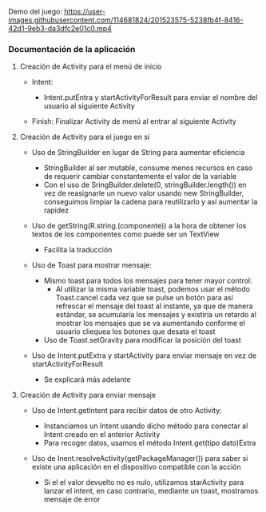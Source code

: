 Demo del juego:
https://user-images.githubusercontent.com/114681824/201523575-5238fb4f-8416-42d1-9eb3-da3dfc2e01c0.mp4

### Documentación de la aplicación

1. Creación de Activity para el menú de inicio

	- Intent:
		- Intent.putEntra y startActivityForResult para enviar el nombre del usuario al 		  siguiente Activity

	- Finish: Finalizar Activity de menú al entrar al siguiente Activity

2. Creación de Activity para el juego en sí
	- Uso de StringBuilder en lugar de String para aumentar eficiencia
		- StringBuilder al ser mutable, consume menos recursos en caso de requerir cambiar constantemente el valor de la variable
		- Con el uso de SringBuilder.delete(0, stringBuilder.length()) en vez de reasignarle un nuevo valor usando new StringBuilder,  conseguimos limpiar  la cadena para reutilizarlo y así aumentar la rapidez

	- Uso de getString(R.string.(componente)) a la hora de obtener los textos de los componentes como puede ser un TextView
		- Facilita la traducción

	- Uso de Toast para mostrar mensaje:
		- Mismo toast para todos los mensajes para tener mayor control:
			- Al utilizar la misma variable toast, podemos usar el método Toast.cancel cada vez que se pulse un botón para así refrescar el mensaje del toast al instante, ya que de manera estándar, se acumularía los mensajes y existiría un retardo al mostrar los mensajes que se va aumentando conforme el usuario cliequea los botones que desata el toast
		 - Uso de Toast.setGravity para modificar la posición del toast

	- Uso de Intent.putExtra y  startActivity para enviar mensaje en vez de  startActivityForResult
		- Se explicará más adelante

3. Creación de Activity para enviar mensaje

	- Uso de Intent.getIntent para recibir datos de otro Activity:
		- Instanciamos un Intent usando dicho método para conectar al Intent creado en el anterior Activity
		- Para recoger datos, usamos el método Intent.get(tipo dato)Extra

	- Uso de Inent.resolveActivity(getPackageManager()) para saber si existe una aplicación en el dispositivo compatible con la acción
		- Si el el valor devuelto no es nulo, utilizamos starActivity para lanzar el intent, en caso contrario, mediante un toast, mostramos mensaje de error


